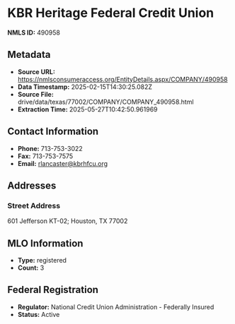 # KBR Heritage Federal Credit Union

**NMLS ID:** 490958

## Metadata
- **Source URL:** https://nmlsconsumeraccess.org/EntityDetails.aspx/COMPANY/490958
- **Data Timestamp:** 2025-02-15T14:30:25.082Z
- **Source File:** drive/data/texas/77002/COMPANY/COMPANY_490958.html
- **Extraction Time:** 2025-05-27T10:42:50.961969

## Contact Information
- **Phone:** 713-753-3022
- **Fax:** 713-753-7575
- **Email:** rlancaster@kbrhfcu.org

## Addresses
### Street Address
601 Jefferson KT-02; Houston, TX 77002

## MLO Information
- **Type:** registered
- **Count:** 3

## Federal Registration
- **Regulator:** National Credit Union Administration - Federally Insured
- **Status:** Active
